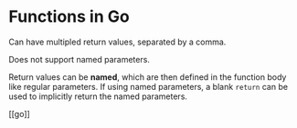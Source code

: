 # Functions in Go

Can have multipled return values, separated by a comma.

Does not support named parameters.

Return values can be **named**, which are then defined in the function body like regular parameters.
If using named parameters, a blank `return` can be used to implicitly return the named parameters.

[[go]]